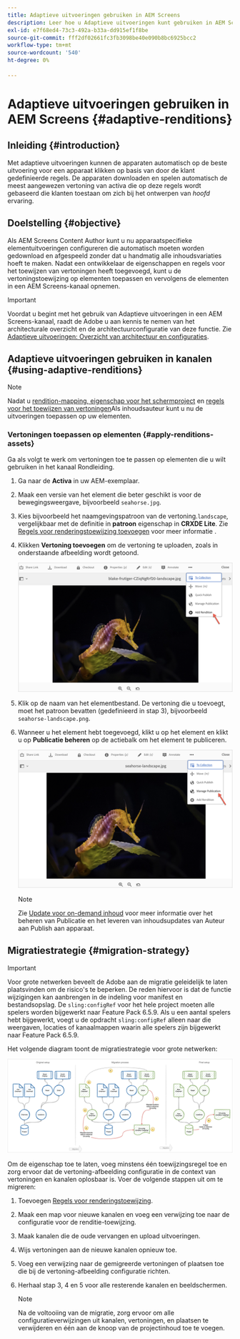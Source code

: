 ```yaml
---
title: Adaptieve uitvoeringen gebruiken in AEM Screens
description: Leer hoe u Adaptieve uitvoeringen kunt gebruiken in AEM Screens.
exl-id: e7f68ed4-73c3-492a-b33a-dd915ef1f8be
source-git-commit: fff2df02661fc3fb3098be40e090b8bc6925bcc2
workflow-type: tm+mt
source-wordcount: '540'
ht-degree: 0%

---
```


# Adaptieve uitvoeringen gebruiken in AEM Screens {#adaptive-renditions}

## Inleiding {#introduction}

Met adaptieve uitvoeringen kunnen de apparaten automatisch op de beste uitvoering voor een apparaat klikken op basis van door de klant gedefinieerde regels. De apparaten downloaden en spelen automatisch de meest aangewezen vertoning van activa die op deze regels wordt gebaseerd die klanten toestaan om zich bij het ontwerpen van *hoofd* ervaring.

## Doelstelling {#objective}

Als AEM Screens Content Author kunt u nu apparaatspecifieke elementuitvoeringen configureren die automatisch moeten worden gedownload en afgespeeld zonder dat u handmatig alle inhoudsvariaties hoeft te maken.
Nadat een ontwikkelaar de eigenschappen en regels voor het toewijzen van vertoningen heeft toegevoegd, kunt u de vertoningstoewijzing op elementen toepassen en vervolgens de elementen in een AEM Screens-kanaal opnemen.

>[!IMPORTANT]
>Voordat u begint met het gebruik van Adaptieve uitvoeringen in een AEM Screens-kanaal, raadt de Adobe u aan kennis te nemen van het architecturale overzicht en de architectuurconfiguratie van deze functie. Zie [Adaptieve uitvoeringen: Overzicht van architectuur en configuraties](/help/user-guide/adaptive-renditions.md).

## Adaptieve uitvoeringen gebruiken in kanalen {#using-adaptive-renditions}

>[!NOTE]
>Nadat u [rendition-mapping, eigenschap voor het schermproject](/help/user-guide/adaptive-renditions.md#rendition-mapping-new) en [regels voor het toewijzen van vertoningen](/help/user-guide/adaptive-renditions.md#add-rendition-mapping-rules)Als inhoudsauteur kunt u nu de uitvoeringen toepassen op uw elementen.

### Vertoningen toepassen op elementen {#apply-renditions-assets}

Ga als volgt te werk om vertoningen toe te passen op elementen die u wilt gebruiken in het kanaal Rondleiding.

1. Ga naar de **Activa** in uw AEM-exemplaar.
1. Maak een versie van het element die beter geschikt is voor de bewegingsweergave, bijvoorbeeld `seahorse.jpg`.
1. Kies bijvoorbeeld het naamgevingspatroon van de vertoning.`landscape`, vergelijkbaar met de definitie in **patroon** eigenschap in **CRXDE Lite**. Zie [Regels voor renderingstoewijzing toevoegen](/help/user-guide/adaptive-renditions.md#add-rendition-mapping-rules) voor meer informatie .
1. Klikken **Vertoning toevoegen** om de vertoning te uploaden, zoals in onderstaande afbeelding wordt getoond.

   ![afbeelding](/help/user-guide/assets/adaptive-renditions/manage-pub-asset2.png)

1. Klik op de naam van het elementbestand. De vertoning die u toevoegt, moet het patroon bevatten (gedefinieerd in stap 3), bijvoorbeeld `seahorse-landscape.png`.
1. Wanneer u het element hebt toegevoegd, klikt u op het element en klikt u op **Publicatie beheren** op de actiebalk om het element te publiceren.

   ![afbeelding](/help/user-guide/assets/adaptive-renditions/manage-pub-asset1.png)

   >[!NOTE]
   >Zie [Update voor on-demand inhoud](https://experienceleague.adobe.com/en/docs/experience-manager-screens/user-guide/authoring/content-updates/on-demand-content) voor meer informatie over het beheren van Publicatie en het leveren van inhoudsupdates van Auteur aan Publish aan apparaat.

## Migratiestrategie {#migration-strategy}

>[!IMPORTANT]
>Voor grote netwerken beveelt de Adobe aan de migratie geleidelijk te laten plaatsvinden om de risico&#39;s te beperken. De reden hiervoor is dat de functie wijzigingen kan aanbrengen in de indeling voor manifest en bestandsopslag. De `sling:configRef` voor het hele project moeten alle spelers worden bijgewerkt naar Feature Pack 6.5.9. Als u een aantal spelers hebt bijgewerkt, voegt u de opdracht `sling:configRef` alleen naar die weergaven, locaties of kanaalmappen waarin alle spelers zijn bijgewerkt naar Feature Pack 6.5.9.

Het volgende diagram toont de migratiestrategie voor grote netwerken:

![afbeelding](/help/user-guide/assets/adaptive-renditions/migration-strategy1.png)

Om de eigenschap toe te laten, voeg minstens één toewijzingsregel toe en zorg ervoor dat de vertoning-afbeelding configuratie in de context van vertoningen en kanalen oplosbaar is. Voer de volgende stappen uit om te migreren:

1. Toevoegen [Regels voor renderingstoewijzing](/help/user-guide/adaptive-renditions.md).
1. Maak een map voor nieuwe kanalen en voeg een verwijzing toe naar de configuratie voor de renditie-toewijzing.
1. Maak kanalen die de oude vervangen en upload uitvoeringen.
1. Wijs vertoningen aan de nieuwe kanalen opnieuw toe.
1. Voeg een verwijzing naar de gemigreerde vertoningen of plaatsen toe die bij de vertoning-afbeelding configuratie richten.
1. Herhaal stap 3, 4 en 5 voor alle resterende kanalen en beeldschermen.

   >[!NOTE]
   >Na de voltooiing van de migratie, zorg ervoor om alle configuratieverwijzingen uit kanalen, vertoningen, en plaatsen te verwijderen en één aan de knoop van de projectinhoud toe te voegen.
